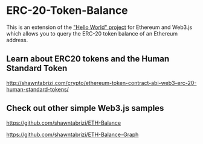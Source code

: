 # ERC-20-Token-Balance
This is an extension of the ["Hello World" project](https://github.com/shawntabrizi/ETH-Balance) for Ethereum and Web3.js which allows you to query the ERC-20 token balance of an Ethereum address.

## Learn about ERC20 tokens and the Human Standard Token
http://shawntabrizi.com/crypto/ethereum-token-contract-abi-web3-erc-20-human-standard-tokens/

## Check out other simple Web3.js samples
https://github.com/shawntabrizi/ETH-Balance

https://github.com/shawntabrizi/ETH-Balance-Graph
